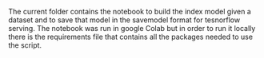 The current folder contains the notebook to build the index model given a dataset and to save that model in the savemodel format for tesnorflow serving. The notebook was run in google Colab but in order to run it locally there is the requirements file that contains all the packages needed to use the script.
